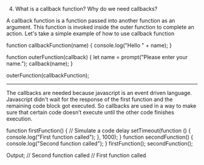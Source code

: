 4. What is a callback function? Why do we need callbacks?



A callback function is a function passed into another function as an argument. 
This function is invoked inside the outer function to complete an action. Let's take a simple example of how to use callback function

function callbackFunction(name) {
  console.log("Hello " + name);
}

function outerFunction(callback) {
  let name = prompt("Please enter your name.");
  callback(name);
}

outerFunction(callbackFunction);

-----
The callbacks are needed because javascript is an event driven language. 
Javascript didn't wait for the response of the first function and the remaining code block got executed. So callbacks are used in a way to make sure that certain code doesn’t execute until the other code finishes execution.

function firstFunction() {
  // Simulate a code delay
  setTimeout(function () {
    console.log("First function called");
  }, 1000);
}
function secondFunction() {
  console.log("Second function called");
}
firstFunction();
secondFunction();

Output;
// Second function called
// First function called